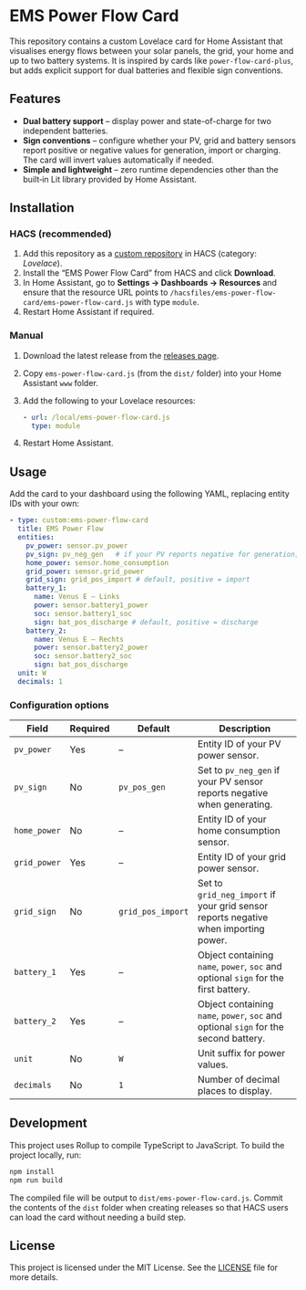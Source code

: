 # EMS Power Flow Card

This repository contains a custom Lovelace card for Home Assistant that visualises energy flows between your solar panels, the grid, your home and up to two battery systems. It is inspired by cards like `power-flow-card-plus`, but adds explicit support for dual batteries and flexible sign conventions.

## Features

* **Dual battery support** – display power and state-of-charge for two independent batteries.
* **Sign conventions** – configure whether your PV, grid and battery sensors report positive or negative values for generation, import or charging. The card will invert values automatically if needed.
* **Simple and lightweight** – zero runtime dependencies other than the built‑in Lit library provided by Home Assistant.

## Installation

### HACS (recommended)

1. Add this repository as a [custom repository](https://hacs.xyz/docs/faq/custom_repositories) in HACS (category: _Lovelace_).
2. Install the “EMS Power Flow Card” from HACS and click **Download**.
3. In Home Assistant, go to **Settings → Dashboards → Resources** and ensure that the resource URL points to `/hacsfiles/ems-power-flow-card/ems-power-flow-card.js` with type `module`.
4. Restart Home Assistant if required.

### Manual

1. Download the latest release from the [releases page](https://github.com/<your-github-username>/ems-power-flow-card/releases).
2. Copy `ems-power-flow-card.js` (from the `dist/` folder) into your Home Assistant `www` folder.
3. Add the following to your Lovelace resources:

   ```yaml
   - url: /local/ems-power-flow-card.js
     type: module
   ```

4. Restart Home Assistant.

## Usage

Add the card to your dashboard using the following YAML, replacing entity IDs with your own:

```yaml
- type: custom:ems-power-flow-card
  title: EMS Power Flow
  entities:
    pv_power: sensor.pv_power
    pv_sign: pv_neg_gen   # if your PV reports negative for generation; omit for normal positive generation
    home_power: sensor.home_consumption
    grid_power: sensor.grid_power
    grid_sign: grid_pos_import # default, positive = import
    battery_1:
      name: Venus E – Links
      power: sensor.battery1_power
      soc: sensor.battery1_soc
      sign: bat_pos_discharge # default, positive = discharge
    battery_2:
      name: Venus E – Rechts
      power: sensor.battery2_power
      soc: sensor.battery2_soc
      sign: bat_pos_discharge
  unit: W
  decimals: 1
```

### Configuration options

| Field                 | Required | Default             | Description |
|-----------------------|----------|---------------------|-------------|
| `pv_power`            | Yes      | –                   | Entity ID of your PV power sensor. |
| `pv_sign`             | No       | `pv_pos_gen`        | Set to `pv_neg_gen` if your PV sensor reports negative when generating. |
| `home_power`          | No       | –                   | Entity ID of your home consumption sensor. |
| `grid_power`          | Yes      | –                   | Entity ID of your grid power sensor. |
| `grid_sign`           | No       | `grid_pos_import`   | Set to `grid_neg_import` if your grid sensor reports negative when importing power. |
| `battery_1`           | Yes      | –                   | Object containing `name`, `power`, `soc` and optional `sign` for the first battery. |
| `battery_2`           | Yes      | –                   | Object containing `name`, `power`, `soc` and optional `sign` for the second battery. |
| `unit`                | No       | `W`                 | Unit suffix for power values. |
| `decimals`            | No       | `1`                 | Number of decimal places to display. |

## Development

This project uses Rollup to compile TypeScript to JavaScript. To build the project locally, run:

```bash
npm install
npm run build
```

The compiled file will be output to `dist/ems-power-flow-card.js`. Commit the contents of the `dist` folder when creating releases so that HACS users can load the card without needing a build step.

## License

This project is licensed under the MIT License. See the [LICENSE](LICENSE) file for more details.
